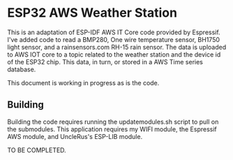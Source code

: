 # ESP32 AWS Weather Station

This is an adaptation of ESP-IDF AWS IT Core code provided by Espressif. I've added code to read a BMP280, One wire temperature sensor, BH1750 light sensor, and a rainsensors.com RH-15 rain sensor. The data is uploaded to AWS IOT core to a topic related to the weather station and the device id of the ESP32 chip. This data, in turn, or stored in a AWS Time series database.

This document is working in progress as is the code.
## Building

Building the code requires running the updatemodules.sh script to pull on the submodules. This application requires my WIFI module, the Espressif AWS module, and UncleRus's ESP-LIB module.

TO BE COMPLETED.
